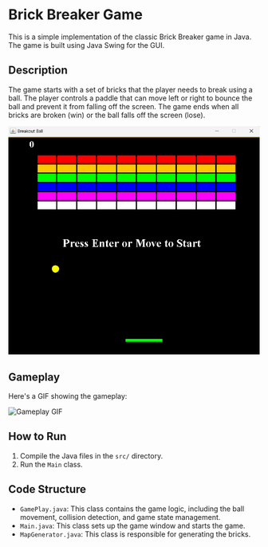 # Brick Breaker Game

This is a simple implementation of the classic Brick Breaker game in Java. The game is built using Java Swing for the GUI.

## Description

The game starts with a set of bricks that the player needs to break using a ball. The player controls a paddle that can move left or right to bounce the ball and prevent it from falling off the screen. The game ends when all bricks are broken (win) or the ball falls off the screen (lose).

![Game GUI](lib/GUI_Snippet.png)

## Gameplay

Here's a GIF showing the gameplay:

![Gameplay GIF](lib/gameplay.gif)

## How to Run

1. Compile the Java files in the `src/` directory.
2. Run the `Main` class.

## Code Structure

- `GamePlay.java`: This class contains the game logic, including the ball movement, collision detection, and game state management.
- `Main.java`: This class sets up the game window and starts the game.
- `MapGenerator.java`: This class is responsible for generating the bricks.